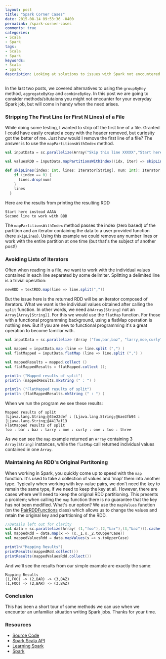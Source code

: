 ```yaml
---
layout: post
title: "Spark Corner Cases"
date: 2015-08-14 09:53:36 -0400
permalink: /spark-corner-cases
comments: true
categories: 
- Scala
- Spark
tags: 
- Scala
- Spark
keywords: 
- Scala
- Spark
description: Looking at solutions to issues with Spark not encountered on a daily basis.
---
```

In the last two posts, we covered alternatives to using the `groupByKey` method, `aggregateByKey` and `combineByKey`.  In this post we are going to consider methods/situtaions you might not encounter for your everyday Spark job, but will come in handy when the need arises.

### Stripping The First Line (or First N Lines) of a File
While doing some testing, I wanted to strip off the first line of a file.  Granted I could have easily created a copy with the header removed, but curiosity got the better of me.  Just how would I remove the first line of a file?  The answer is to use the `mapPartitionsWithIndex` method.
<!-- more -->
```scala Stripping First Line of a File example
val inputData = sc.parallelize(Array("Skip this line XXXXX","Start here instead AAAA","Second line to work with BBB"))

val valuesRDD = inputData.mapPartitionsWithIndex((idx, iter) => skipLines(idx, iter, numLinesToSkip))

def skipLines(index: Int, lines: Iterator[String], num: Int): Iterator[String] = {
    if (index == 0) {
      lines.drop(num)
    }
    lines
  } 
``` 
Here are the results from printing the resulting RDD
```text Printing Results
Start here instead AAAA
Second line to work with BBB
```
The `mapPartitionsWithIndex` method passes the index (zero based) of the partition and an iterator containing the data to a user provided function (here `skipLines`).  Using this example we could remove any number lines or work with the entire partition at one time (but that's the subject of another post!)

### Avoiding Lists of Iterators
Often when reading in a file, we want to work with the individual values contained in each line separated by some delimiter.  Splitting a delimited line is a trivial operation:
```scala Splitting Lines with Coma Separted Values
newRDD = textRDD.map(line => line.split(","))
```
But the issue here is the returned RDD will be an iterator composed of iterators.  What we want is the individual values obtained after calling the `split` function. In other words, we need an`Array[String]` not an `Array[Array[String]]`.  For this we would use the `flatMap` function.  For those with a functional programming background, using a flatMap operation is nothing new. But if you are new to functional programming it's a great operation to become familiar with.
```scala Avoiding Iterator of Iterators
val inputData = sc.parallelize (Array ("foo,bar,baz", "larry,moe,curly", "one,two,three") ).cache ()

val mapped = inputData.map (line => line.split (",") )
val flatMapped = inputData.flatMap (line => line.split (",") )

val mappedResults = mapped.collect ()
val flatMappedResults = flatMapped.collect ();

println ("Mapped results of split")
println (mappedResults.mkString (" : ") )

println ("FlatMapped results of split")
println (flatMappedResults.mkString (" : ") )
```
When we run the program we see these results:
```text Results
Mapped results of split
[Ljava.lang.String;@45e22def : [Ljava.lang.String;@6ae3fb94 : [Ljava.lang.String;@4417af13
FlatMapped results of split
foo : bar : baz : larry : moe : curly : one : two : three
```
As we can see the `map` example returned an `Array` containing 3 `Array[String]` instances, while the `flatMap` call returned individual values contained in one `Array`.

### Maintaining An RDD's Original Partitoning
When working in Spark, you quickly come up to speed with the `map` function.  It's used to take a collection of values and 'map' them into another type.  Typically when working with key-value pairs, we don't need the key to remain the same type, if we need to keep the key at all.  However, there are cases where we'll need to keep the original RDD partitioning.  This presents a problem; when calling the `map` function there is no guarantee that the key has not been modified.  What's our option? We use the `mapValues` function (on the [PairRDDFunctions](http://spark.apache.org/docs/latest/api/scala/index.html#org.apache.spark.rdd.PairRDDFunctions) class) which allows us to change the values and retain the original key and partitioning of the RDD.
```scala Mapping Values Only
//Details left out for clarity
val data = sc.parallelize(Array( (1,"foo"),(2,"bar"),(3,"baz"))).cache()
val mappedRdd = data.map(x => (x._1,x._2.toUpperCase))
val mappedValuesRdd = data.mapValues(s => s.toUpperCase)

println("Mapping Results")
printResults(mappedRdd.collect())
printResults(mappedValuesRdd.collect())
```
And we'll see the results from our simple example are exactly the same:
```text Results
Mapping Results
(1,FOO) -> (2,BAR) -> (3,BAZ)
(1,FOO) -> (2,BAR) -> (3,BAZ)
```
### Conclusion
This has been a short tour of some methods we can use when we encounter an unfamiliar situation writing Spark jobs.  Thanks for your time.

### Resources
*   [Source Code](https://github.com/bbejeck/spark-experiments)
*   [Spark Scala API](http://spark.apache.org/docs/latest/api/scala/index.html#package)
*   [Learning Spark](http://shop.oreilly.com/product/0636920028512.do)
*   [Spark](http://spark.apache.org/docs/latest/index.html)

    